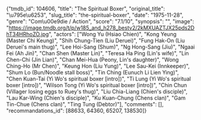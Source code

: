 {"tmdb_id": 104606, "title": "The Spiritual Boxer", "original_title": "\u795e\u6253", "slug_title": "the-spiritual-boxer", "date": "1975-11-28", "genre": "Com\u00e9die / Action", "score": "7.1/10", "synopsis": "", "image": "https://image.tmdb.org/t/p/w185_and_h278_bestv2/2kMXUAZTJX25pds2DhT34HRhoZO.jpg", "actors": ["Wong Yu (Hsiao Chien)", "Kong Yeung (Master Chi Keung)", "Shih Chung-Tien (Liu Deruei)", "Fung Hak-On (Liu Deruei's main thug)", "Lee Hoi-Sang (Shum)", "Ng Hong-Sang (Jiu)", "Ngaai Fei (Ah Jin)", "Chan Shen (Master Lin)", "Teresa Ha Ping (Lin's wife)", "Lin Chen-Chi (Jin Lian)", "Chan Mei-Hua (Peony, Lin's daughter)", "Wong Ching-Ho (Mr Chen)", "Keung Hon (Liu Yung)", "Lee Sau-Kei (Innkeeper)", "Shum Lo (Bun/Noodle stall boss)", "Tin Ching (Eunuch Li Lien Ying)", "Chen Kuan-Tai (Yi Wo's spiritual boxer [intro])", "Ti Lung (Yi Wo's spiritual boxer [intro])", "Wilson Tong (Yi Wo's spiritual boxer [intro])", "Chin Chun (Villager losing eggs to Ruey's thug)", "Liu Chia-Liang (Chien's disciple)", "Lau Kar-Wing (Chien's disciple)", "Ku Kuan-Chung (Chens clan)", "Gam Tin-Chue (Chens clan)", "Ting Tung (Debtor)"], "comments": [], "recommandations_id": [88633, 64360, 65207, 138530]}